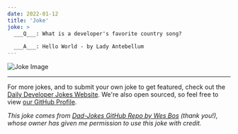 ```yaml
---
date: 2022-01-12
title: 'Joke'
joke: >
  ___Q___: What is a developer's favorite country song?
  
  ___A___: Hello World - by Lady Antebellum
---
```



![Joke Image](https://private.xtrp.io/projects/DailyDeveloperJokes/public_image_server/images/5e1259a922f36.png)

---

For more jokes, and to submit your own joke to get featured, check out the [Daily Developer Jokes Website](https://dailydeveloperjokes.github.io/). We're also open sourced, so feel free to view [our GitHub Profile](https://github.com/dailydeveloperjokes).


_This joke comes from [Dad-Jokes GitHub Repo by Wes Bos](https://github.com/wesbos/dad-jokes) (thank you!), whose owner has given me permission to use this joke with credit._

<!--
Joke text:
**Q**: What is a developer's favorite country song?

**A**: Hello World - by Lady Antebellum
 -->


